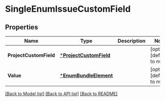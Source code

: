 # SingleEnumIssueCustomField

## Properties
Name | Type | Description | Notes
------------ | ------------- | ------------- | -------------
**ProjectCustomField** | [***ProjectCustomField**](ProjectCustomField.md) |  | [optional] [default to null]
**Value** | [***EnumBundleElement**](EnumBundleElement.md) |  | [optional] [default to null]

[[Back to Model list]](../README.md#documentation-for-models) [[Back to API list]](../README.md#documentation-for-api-endpoints) [[Back to README]](../README.md)

